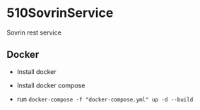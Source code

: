 # 510SovrinService
Sovrin rest service

## Docker 
- Install docker

- Install docker compose

- run `docker-compose -f "docker-compose.yml" up -d --build`
